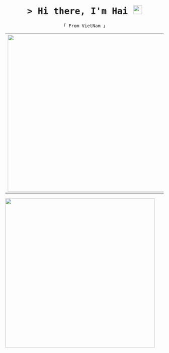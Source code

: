 <h1 align="center">
  <samp>&gt; Hi there, I'm Hai 
    <img src="https://media.giphy.com/media/hvRJCLFzcasrR4ia7z/giphy.gif" width="28">
  </samp>
</h1>
<p align="center"> 
  <samp>
  「 From VietNam 」
  </samp>
</p>
<table align="center" style="width:100%">
  <tr>
    <td>
      <img src="https://media.giphy.com/media/ny7UCd6JETnmE/source.gif?cid=ecf05e47g16ehvc32f9stbk4o6e054yvdd7sa5my19b7j7xe&rid=source.gif&ct=g" width="500" object-fit:"contain">
    </td>
    <td>
      <img src="https://media.giphy.com/media/lCbSAbRrFEfkY/source.gif?cid=ecf05e47qr1u8isf4kf6rtt5mrtjsilsnzut30gqbdhqnli6&rid=source.gif&ct=g" width="500" object-fit:"contain">
    </td>
  </tr>
</table>

<p align="left">
  <img align="center" width="475" src="https://github-readme-stats.vercel.app/api?username=botmeo&show_icons=true&count_private=true&theme=blue"></img>
</p>
